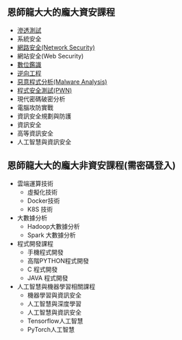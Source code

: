 ## 恩師龍大大的龐大資安課程
- [滲透測試](PT.md)
- 系統安全
- [網路安全(Network Security)](NetworkSecurity.md)
- 網站安全(Web Security)
- [數位鑑識](Forensics.md)
- [逆向工程](RE.md)
- [惡意程式分析(Malware Analysis)]()
- [程式安全測試(PWN)](PWN.md)
- 現代密碼破密分析
- 電腦攻防實戰
- 資訊安全規劃與防護
- 資訊安全
- 高等資訊安全
- 人工智慧與資訊安全

## 恩師龍大大的龐大非資安課程(需密碼登入)
- 雲端運算技術
  - 虛擬化技術
  - Docker技術
  - K8S 技術
- 大數據分析
  - Hadoop大數據分析
  - Spark 大數據分析
- 程式開發課程
  - 手機程式開發
  - 高階PYTHON程式開發
  - C 程式開發
  - JAVA 程式開發
- 人工智慧與機器學習相關課程
  - 機器學習與資訊安全
  - 人工智慧與深度學習
  - 人工智慧與資訊安全
  - Tensorflow人工智慧
  - PyTorch人工智慧
